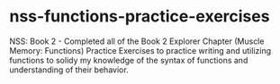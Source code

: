 # nss-functions-practice-exercises

NSS: Book 2 - Completed all of the Book 2 Explorer Chapter (Muscle Memory: Functions) Practice Exercises to practice writing and utilizing functions to solidy my knowledge of the syntax of functions and understanding of their behavior. 
